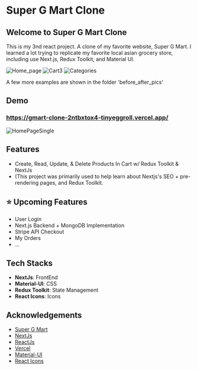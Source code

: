 # Super G Mart Clone

## Welcome to Super G Mart Clone

This is my 3nd react project. A clone of my favorite website, Super G Mart. I learned a lot trying to replicate my favorite local asian grocery store, including use 
Next.js, Redux Toolkit, and Material UI.

![Home_page](https://user-images.githubusercontent.com/60073154/142792474-5cf318d4-df47-4957-badf-733594d56161.png)
![Cart3](https://user-images.githubusercontent.com/60073154/142792523-e147c9cf-a97b-460b-b2ac-76531cff0bdb.png)
![Categories](https://user-images.githubusercontent.com/60073154/142792537-324725a4-05c5-4323-b5e9-4652611a337a.png)


A few more examples are shown in the folder 'before_after_pics'

## Demo

### https://gmart-clone-2ntbxtox4-tinyeggroll.vercel.app/

![HomePageSingle](https://user-images.githubusercontent.com/60073154/142793430-7e7bca3a-1787-4882-a0a8-cd7922103aea.png)

## Features

- Create, Read, Update, & Delete Products In Cart w/ Redux Toolkit & NextJs
- (This project was primarily used to help learn about Nextjs's SEO + pre-rendering pages, and Redux Toolkit.

## ⭐ Upcoming Features

- User Login
- Next.js Backend + MongoDB Implementation
- Stripe API Checkout
- My Orders
- ...

## Tech Stacks

- **NextJs**: FrontEnd
- **Material-UI**: CSS
- **Redux Toolkit**: State Management
- **React Icons**: Icons

## Acknowledgements

- [Super G Mart](https://shopclt.supergmart.com/)
- [NextJs](https://nextjs.org/)
- [ReactJs](https://reactjs.org/)
- [Vercel](https://vercel.com/)
- [Material-UI](https://mui.com/)
- [React Icons](https://react-icons.github.io/react-icons/)

